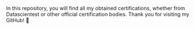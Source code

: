 In this repository, you will find all my obtained certifications, whether from Datascientest or other official certification bodies. Thank you for visiting my GitHub! 🌟
